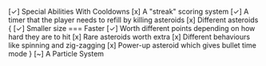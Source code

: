 [✓] Special Abilities With Cooldowns
[x] A "streak" scoring system
[✓] A timer that the player needs to refill by killing asteroids
[x] Different asteroids {
[✓] Smaller size === Faster
[✓] Worth different points depending on how hard they are to hit
[x] Rare asteroids worth extra
[x] Different behaviours like spinning and zig-zagging
[x] Power-up asteroid which gives bullet time mode
}
[~] A Particle System
